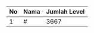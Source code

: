 | No | Nama            | Jumlah Level |
|----|-----------------|--------------|
| 1  | #    |    3667        |
